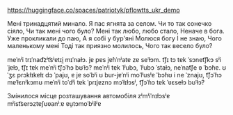https://huggingface.co/spaces/patriotyk/pflowtts_ukr_demo

Мені тринадцятий минало. Я пас ягнята за селом. Чи то так сонечко сіяло, Чи так мені чого було? Мені так любо, любо стало, Неначе в бога. Уже прокликали до паю, А я собі у бур'яні Молюся богу І не знаю, Чого маленькому мені Тоді так приязно молилось, Чого так весело було?

meˈnʲi trɪˈnad͡zʲt͡sʲɐtɪi̯ mɪˈnaɫɔ. jɐ pɐs jɐɦˈnʲatɐ zɐ seˈɫɔm. t͡ʃɪ tɔ tɐk ˈsɔnet͡ʃkɔ sʲiˈjɐɫɔ, t͡ʃɪ tɐk meˈnʲi t͡ʃɔˈɦɔ bʊˈɫɔ? meˈnʲi tɐk ˈlʲubɔ, ˈlʲubɔ ˈstaɫɔ, neˈnat͡ʃe ʋ ˈbɔɦɐ.  ʊˈʒɛ prɔkɫɪkɐɫɪ dɔ ˈpajʊ, ɐ jɐ soˈbʲi ʊ bur-jɐˈnʲi moˈlʲusʲɐ ˈbɔɦʊ i ne ˈznajʊ, t͡ʃɔˈɦɔ mɐˈɫɛnʲkɔmʊ meˈnʲi toˈdʲi tɐk ˈprɪjɐznɔ mɔˈɫɪɫɔsʲ, t͡ʃɔˈɦɔ tɐk ˈʋɛseɫɔ bʊˈɫɔ?


Змінилося місце розташування автомобіля
zʲmʲiˈnɪɫɔsʲɐ mʲist͡serɔztɐʃʊʋanʲːɐ ɐu̯tɔmoˈbʲilʲɐ
